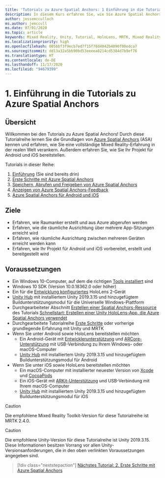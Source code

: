 ```yaml
---
title: 'Tutorials zu Azure Spatial Anchors: 1 Einführung in die Tutorials zu Azure Spatial Anchors'
description: In diesem Kurs erfahren Sie, wie Sie Azure Spatial Anchors in einer Mixed Reality-Anwendung implementieren.
author: jessemcculloch
ms.author: jemccull
ms.date: 07/01/2020
ms.topic: article
keywords: Mixed Reality, Unity, Tutorial, HoloLens, MRTK, Mixed Reality Toolkit, UWP, Azure Spatial Anchors, iOS, Android, Windows 10, ARCore, macOS, Android-Buildunterstützung, ARKit
ms.localizationpriority: high
ms.openlocfilehash: 005bbf3f9ecb7ed7f15f78d4042b4090f00edca7
ms.sourcegitcommit: dd13a32a5bb90bd53eeeea8214cd5384d7b9ef76
ms.translationtype: HT
ms.contentlocale: de-DE
ms.lasthandoff: 11/17/2020
ms.locfileid: "94679399"
---
```

# <a name="1-introduction-to-the-azure-spatial-anchors-tutorials"></a>1. Einführung in die Tutorials zu Azure Spatial Anchors

## <a name="overview"></a>Übersicht

Willkommen bei den Tutorials zu Azure Spatial Anchors! Durch diese Tutorialreihe lernen Sie die Grundlagen von <a href="https://azure.microsoft.com/services/spatial-anchors" target="_blank">Azure Spatial Anchors</a> (ASA) kennen und erfahren, wie Sie eine vollständige Mixed Reality-Erfahrung in der realen Welt verankern. Außerdem erfahren Sie, wie Sie Ihr Projekt für Android und iOS bereitstellen.

Tutorials in dieser Reihe:

1. [Einführung](mr-learning-asa-01.md) (Sie sind bereits drin)
2. [Erste Schritte mit Azure Spatial Anchors](mr-learning-asa-02.md)
3. [Speichern, Abrufen und Freigeben von Azure Spatial Anchors](mr-learning-asa-03.md)
4. [Anzeigen von Azure Spatial Anchors-Feedback](mr-learning-asa-04.md)
5. [Azure Spatial Anchors für Android und iOS](mr-learning-asa-05.md)

## <a name="objectives"></a>Ziele

* Erfahren, wie Raumanker erstellt und aus Azure abgerufen werden
* Erfahren, wie die räumliche Ausrichtung über mehrere App-Sitzungen erreicht wird
* Erfahren, wie räumliche Ausrichtung zwischen mehreren Geräten erreicht werden kann
* Erfahren, wie Ihr Projekt für Android und iOS vorbereitet, erstellt und bereitgestellt wird

## <a name="prerequisites"></a>Voraussetzungen

* Ein Windows 10-Computer, auf dem die richtigen [Tools installiert](../../install-the-tools.md) sind
* Windows 10 SDK (Version 10.0.18362.0 oder höher)
* Ein für die [Entwicklung konfiguriertes](../../platform-capabilities-and-apis/using-visual-studio.md#enabling-developer-mode) HoloLens 2-Gerät
* <a href="https://docs.unity3d.com/Manual/GettingStartedInstallingHub.html" target="_blank">Unity Hub</a> mit installiertem Unity 2019.3.15 und hinzugefügtem Buildunterstützungsmodul für die Universelle Windows-Plattform
* Durchgearbeiteter Abschnitt [Erstellen einer Spatial Anchors-Ressource](https://docs.microsoft.com/azure/spatial-anchors/quickstarts/get-started-unity-hololens#create-a-spatial-anchors-resource) des Tutorials [Schnellstart: Erstellen einer Unity HoloLens-App, die Azure Spatial Anchors verwendet](https://docs.microsoft.com/azure/spatial-anchors/quickstarts/get-started-unity-hololens)
* Durchgearbeitete Tutorialreihe [Erste Schritte](mr-learning-base-01.md) oder vorherige grundlegende Erfahrung mit Unity und MRTK
* Wenn Sie unter Android sowie HoloLens bereitstellen möchten
  * Ein Android-Gerät mit <a href="https://developer.android.com/studio/debug/dev-options" target="_blank">Entwicklerunterstützung</a> und <a href="https://developers.google.com/ar/discover/supported-devices" target="_blank">ARCore-Unterstützung</a> mit USB-Verbindung zu Ihrem Windows- oder macOS-Computer
  * <a href="https://docs.unity3d.com/Manual/GettingStartedInstallingHub.html" target="_blank">Unity Hub</a> mit installiertem Unity 2019.3.15 und hinzugefügtem Buildunterstützungsmodul für Android
* Wenn Sie unter iOS sowie HoloLens bereitstellen möchten
  * Ein macOS-Computer mit installierter neuester Version von <a href="https://geo.itunes.apple.com/us/app/xcode/id497799835?mt=12" target="_blank">Xcode</a> und <a href="https://cocoapods.org" target="_blank">CocoaPods</a>
  * Ein iOS-Gerät mit <a href="https://developer.apple.com/documentation/arkit/verifying_device_support_and_user_permission" target="_blank">ARKit-Unterstützung</a> und USB-Verbindung mit Ihrem macOS-Computer
  * <a href="https://docs.unity3d.com/Manual/GettingStartedInstallingHub.html" target="_blank">Unity Hub</a> mit installiertem Unity 2019.3.15 und hinzugefügtem Buildunterstützungsmodul für iOS

> [!CAUTION]
> Die empfohlene Mixed Reality Toolkit-Version für diese Tutorialreihe ist MRTK 2.4.0.

> [!CAUTION]
> Die empfohlene Unity-Version für diese Tutorialreihe ist Unity 2019.3.15. Diese Informationen besitzen Vorrang vor allen Unity-Versionsanforderungen, die in den oben verlinkten Voraussetzungen angegeben sind.

> [!div class="nextstepaction"]
> [Nächstes Tutorial: 2. Erste Schritte mit Azure Spatial Anchors](mr-learning-asa-02.md)
